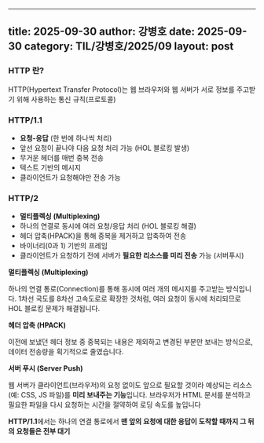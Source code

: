  ---
 title: 2025-09-30
 author: 강병호
 date: 2025-09-30
 category: TIL/강병호/2025/09
 layout: post
 ---

### HTTP 란?

HTTP(Hypertext Transfer Protocol)는 웹 브라우저와 웹 서버가 서로 정보를 주고받기 위해 사용하는 통신 규칙(프로토콜)

### HTTP/1.1

- **요청-응답** (한 번에 하나씩 처리)
- 앞선 요청이 끝나야 다음 요청 처리 가능 (HOL 블로킹 발생)
- 무거운 헤더를 매번 중복 전송
- 텍스트 기반의 메시지
- 클라이언트가 요청해야만 전송 가능

### HTTP/2

- **멀티플렉싱 (Multiplexing)**
- 하나의 연결로 동시에 여러 요청/응답 처리 (HOL 블로킹 해결)
- 헤더 압축(HPACK)을 통해 중복을 제거하고 압축하여 전송
- 바이너리(0과 1) 기반의 프레임
- 클라이언트가 요청하기 전에 서버가 **필요한 리소스를 미리 전송** 가능 (서버푸시)

**멀티플렉싱 (Multiplexing)**

하나의 연결 통로(Connection)를 통해 동시에 여러 개의 메시지를 주고받는 방식입니다. 1차선 국도를 8차선 고속도로로 확장한 것처럼, 여러 요청이 동시에 처리되므로 HOL 블로킹 문제가 해결됩니다.

**헤더 압축 (HPACK)**

이전에 보냈던 헤더 정보 중 중복되는 내용은 제외하고 변경된 부분만 보내는 방식으로, 데이터 전송량을 획기적으로 줄였습니다.

**서버 푸시 (Server Push)**

웹 서버가 클라이언트(브라우저)의 요청 없이도 앞으로 필요할 것이라 예상되는 리소스(예: CSS, JS 파일)를 **미리 보내주는 기능**입니다. 브라우저가 HTML 문서를 분석하고 필요한 파일을 다시 요청하는 시간을 절약하여 로딩 속도를 높입니다

**HTTP/1.1**에서는 하나의 연결 통로에서 **맨 앞의 요청에 대한 응답이 도착할 때까지 그 뒤의 요청들은 전부 대기**
